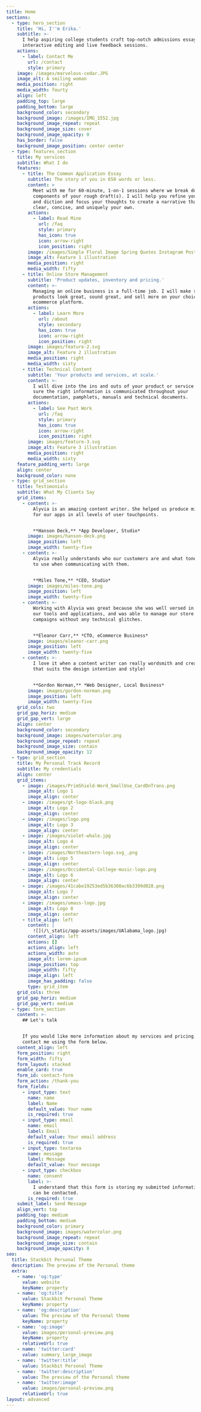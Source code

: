 ```yaml
---
title: Home
sections:
  - type: hero_section
    title: 'Hi, I''m Erika.'
    subtitle: >-
      I help aspiring college students craft top-notch admissions essays through
      interactive editing and live feedback sessions.
    actions:
      - label: Contact Me
        url: /contact
        style: primary
    image: /images/marvelous-cedar.JPG
    image_alt: A smiling woman
    media_position: right
    media_width: fourty
    align: left
    padding_top: large
    padding_bottom: large
    background_color: secondary
    background_image: /images/IMG_1552.jpg
    background_image_repeat: repeat
    background_image_size: cover
    background_image_opacity: 0
    has_border: false
    background_image_position: center center
  - type: features_section
    title: My services
    subtitle: What I do
    features:
      - title: The Common Application Essay
        subtitle: The story of you in 650 words or less.
        content: >
          Meet with me for 60-minute, 1-on-1 sessions where we break down the
          components of your rough draft(s). I will help you refine your grammar
          and diction and focus your thoughts to create a narrative that is
          clear, concise, and uniquely your own.
        actions:
          - label: Read Mine
            url: /faq
            style: primary
            has_icon: true
            icon: arrow-right
            icon_position: right
        image: /images/Simple Floral Image Spring Quotes Instagram Post (3).png
        image_alt: Feature 1 illustration
        media_position: right
        media_width: fifty
      - title: Online Store Management
        subtitle: 'Product updates, inventory and pricing.'
        content: >-
          Managing an online business is a full-time job. I will make sure your
          products look great, sound great, and sell more on your choice of
          ecommerce platform.
        actions:
          - label: Learn More
            url: /about
            style: secondary
            has_icon: true
            icon: arrow-right
            icon_position: right
        image: images/feature-2.svg
        image_alt: Feature 2 illustration
        media_position: right
        media_width: sixty
      - title: Technical Content
        subtitle: 'Your products and services, at scale.'
        content: >-
          I will dive into the ins and outs of your product or service and make
          sure the right information is communicated throughout your
          documentation, pamphlets, manuals and technical documents.
        actions:
          - label: See Past Work
            url: /faq
            style: primary
            has_icon: true
            icon: arrow-right
            icon_position: right
        image: images/feature-3.svg
        image_alt: Feature 3 illustration
        media_position: right
        media_width: sixty
    feature_padding_vert: large
    align: center
    background_color: none
  - type: grid_section
    title: Testimonials
    subtitle: What My Clients Say
    grid_items:
      - content: >-
          Alyvia is an amazing content writer. She helped us produce microcopy
          for our apps in all levels of user touchpoints.


          **Hanson Deck,** *App Developer, Studio*
        image: images/hanson-deck.png
        image_position: left
        image_width: twenty-five
      - content: >-
          Alyvia really understands who our customers are and what tone of voice
          to use when communicating with them.


          **Miles Tone,** *CEO, Studio*
        image: images/miles-tone.png
        image_position: left
        image_width: twenty-five
      - content: >-
          Working with Alyvia was great because she was well versed in all of
          our tools and applications, and was able to manage our store and
          campaigns without any technical glitches.


          **Eleanor Carr,** *CTO, eCommerce Business*
        image: images/eleanor-carr.png
        image_position: left
        image_width: twenty-five
      - content: >-
          I love it when a content writer can really wordsmith and create copy
          that suits the design intention and style!


          **Gordon Norman,** *Web Designer, Local Business*
        image: images/gordon-norman.png
        image_position: left
        image_width: twenty-five
    grid_cols: two
    grid_gap_horiz: medium
    grid_gap_vert: large
    align: center
    background_color: secondary
    background_image: images/watercolor.png
    background_image_repeat: repeat
    background_image_size: contain
    background_image_opacity: 12
  - type: grid_section
    title: My Personal Track Record
    subtitle: My credentials
    align: center
    grid_items:
      - image: /images/PrimShield-Word_SmallUse_CardOnTrans.png
        image_alt: Logo 1
        image_align: center
      - image: /images/gt-logo-black.png
        image_alt: Logo 2
        image_align: center
      - image: /images/logo.png
        image_alt: Logo 3
        image_align: center
      - image: /images/violet-whale.jpg
        image_alt: Logo 4
        image_align: center
      - image: /images/Northeastern-logo.svg_.png
        image_alt: Logo 5
        image_align: center
      - image: /images/Occidental-College-music-logo.png
        image_alt: Logo 6
        image_align: center
      - image: /images/41cabe19253ed5b36300ac6b3399d028.png
        image_alt: Logo 7
        image_align: center
      - image: /images/umass-logo.jpg
        image_alt: Logo 8
        image_align: center
      - title_align: left
        content: |
          ![](/\_static/app-assets/images/UAlabama_logo.jpg)
        content_align: left
        actions: []
        actions_align: left
        actions_width: auto
        image_alt: lorem-ipsum
        image_position: top
        image_width: fifty
        image_align: left
        image_has_padding: false
        type: grid_item
    grid_cols: three
    grid_gap_horiz: medium
    grid_gap_vert: medium
  - type: form_section
    content: >-
      ## Let's talk


      If you would like more information about my services and pricing, please
      contact me using the form below.
    content_align: left
    form_position: right
    form_width: fifty
    form_layout: stacked
    enable_card: true
    form_id: contact-form
    form_action: /thank-you
    form_fields:
      - input_type: text
        name: name
        label: Name
        default_value: Your name
        is_required: true
      - input_type: email
        name: email
        label: Email
        default_value: Your email address
        is_required: true
      - input_type: textarea
        name: message
        label: Message
        default_value: Your message
      - input_type: checkbox
        name: consent
        label: >-
          I understand that this form is storing my submitted information so I
          can be contacted.
        is_required: true
    submit_label: Send Message
    align_vert: top
    padding_top: medium
    padding_bottom: medium
    background_color: primary
    background_image: images/watercolor.png
    background_image_repeat: repeat
    background_image_size: contain
    background_image_opacity: 8
seo:
  title: Stackbit Personal Theme
  description: The preview of the Personal theme
  extra:
    - name: 'og:type'
      value: website
      keyName: property
    - name: 'og:title'
      value: Stackbit Personal Theme
      keyName: property
    - name: 'og:description'
      value: The preview of the Personal theme
      keyName: property
    - name: 'og:image'
      value: images/personal-preview.png
      keyName: property
      relativeUrl: true
    - name: 'twitter:card'
      value: summary_large_image
    - name: 'twitter:title'
      value: Stackbit Personal Theme
    - name: 'twitter:description'
      value: The preview of the Personal theme
    - name: 'twitter:image'
      value: images/personal-preview.png
      relativeUrl: true
layout: advanced
---
```

